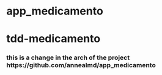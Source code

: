 
# app_medicamento

<h1> tdd-medicamento </h1>
<h3>this is a change in the arch of the project <br>
https://github.com/annealmd/app_medicamento</h3>


